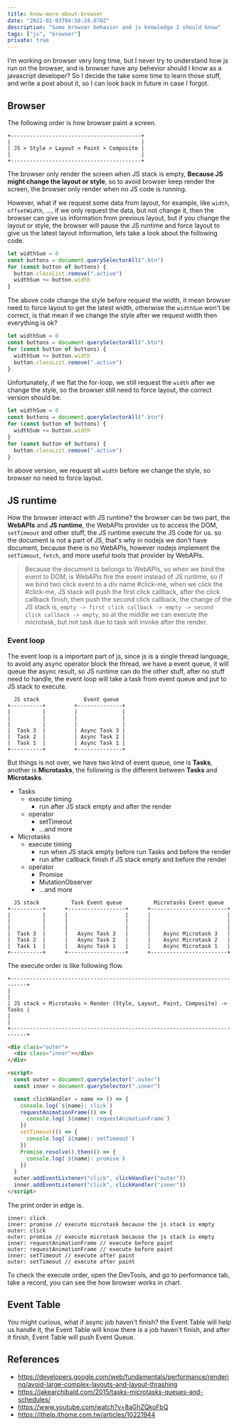 ```yaml
---
title: know-more-about-browser
date: "2022-01-03T04:58:24.070Z"
description: "Some browser behavior and js knowledge I should know"
tags: ["js", "browser"]
private: true
---
```


I'm working on browser very long time, but I never try to understand how js run on the browser, and is browser have any behevior should I know as a javascript developer? So I decide the take some time to learn those stuff, and write a post about it, so I can look back in future in case I forgot.

## Browser

The following order is how browser paint a screen.

```
+-----------------------------------------+
|                                         |
| JS > Style > Layout > Paint > Composite |
|                                         |
+-----------------------------------------+
```

The browser only render the screen when JS stack is empty, **Because JS might change the layout or style**, so to avoid browser keep render the screen, the browser only render when no JS code is running.

However, what if we request some data from layout, for example, like `width`, `offsetWidth`, ..., if we only request the data, but not change it, then the browser can give us information from previous layout, but if you change the layout or style, the browser will pause the JS runtime and force layout to give us the latest layout information, lets take a look about the following code.

```js
let widthSum = 0
const buttons = document.querySelectorAll(".btn")
for (const button of buttons) {
  button.classList.remove(".active")
  widthSum += button.width
}
```

The above code change the style before request the width, it mean browser need to force layout to get the latest width, otherwise the `widthSum` won't be correct, is that mean if we change the style after we request width then everything is ok?

```js
let widthSum = 0
const buttons = document.querySelectorAll(".btn")
for (const button of buttons) {
  widthSum += button.width
  button.classList.remove(".active")
}
```

Unfortunately, if we flat the for-loop, we still request the `width` after we change the style, so the browser still need to force layout, the correct version should be.

```js
let widthSum = 0
const buttons = document.querySelectorAll(".btn")
for (const button of buttons) {
  widthSum += button.width
}
for (const button of buttons) {
  button.classList.remove(".active")
}
```

In above version, we request all `width` before we change the style, so browser no need to force layout.

## JS runtime

How the browser interact with JS runtime? the browser can be two part, the **WebAPIs** and **JS runtime**, the WebAPIs provider us to access the DOM, `setTimeout` and other stuff, the JS runtime execute the JS code for us. so the document is not a part of JS, that's why in nodejs we don't have document, because there is no WebAPIs, however nodejs implement the `setTimeout`, `fetch`, and more useful tools that provider by WebAPIs.

> Because the document is belongs to WebAPIs, so when we bind the event to DOM, is WebAPIs fire the event instead of JS runtime, so if we bind two click event to a div name #click-me, when we click the #click-me, JS stack will push the first click callback, after the click callback finish, then push the second click callback, the change of the JS stack is, `empty -> first click callback -> empty -> second click callback -> empty`, so at the middle we can execute the microtask, but not task due to task will invoke after the render.

### Event loop

The event loop is a important part of js, since js is a single thread language, to avoid any async operator block the thread, we have a event queue, it will queue the async result, so JS runtime can do the other stuff, after no stuff need to handle, the event loop will take a task from event queue and put to JS stack to execute.

```
  JS stack              Event queue
+----------+         +--------------+
|          |         |              |
|          |         |              |
|          |         |              |
|  Task 3  |         | Async Task 3 |
|  Task 2  |         | Async Task 2 |
|  Task 1  |         | Async Task 1 |
+----------+         +--------------+
```

But things is not over, we have two kind of event queue, one is **Tasks**, another is **Microtasks**, the following is the different between **Tasks** and **Microtasks**.

- Tasks
  - execute timing
    - run after JS stack empty and after the render
  - operator
    - setTimeout
    - ...and more
- Microtasks
  - execute timing
    - run when JS stack empty before run Tasks and before the render
    - run after callback finish if JS stack empty and before the render
  - operator
    - Promise
    - MutationObserver
    - ...and more

```
  JS stack          Task Event queue          Microtasks Event queue
+----------+      +------------------+      +------------------------+
|          |      |                  |      |                        |
|          |      |                  |      |                        |
|          |      |                  |      |                        |
|  Task 3  |      |   Async Task 3   |      |    Async Microtask 3   |
|  Task 2  |      |   Async Task 2   |      |    Async Microtask 2   |
|  Task 1  |      |   Async Task 1   |      |    Async Microtask 1   |
+----------+      +------------------+      +------------------------+
```

The execute order is like following flow.

```
+---------------------------------------------------------------------------+
|                                                                           |
| JS stack > Microtasks > Render (Style, Layout, Paint, Composite) -> Tasks |
|                                                                           |
+---------------------------------------------------------------------------+
```

```html
<div class="outer">
  <div class="inner"></div>
</div>

<script>
  const outer = document.querySelector(".outer")
  const inner = document.querySelector(".inner")

  const clickHandler = name => () => {
    console.log(`${name}: click`)
    requestAnimationFrame(() => {
      console.log(`${name}: requestAnimationFrame`)
    })
    setTimeout(() => {
      console.log(`${name}: setTimeout`)
    })
    Promise.resolve().then(() => {
      console.log(`${name}: promise`)
    })
  }
  outer.addEventListener("click", clickHandler("outer"))
  inner.addEventListener("click", clickHandler("inner"))
</script>
```

The print order in edge is.

```
inner: click
inner: promise // execute microtask because the js stack is empty
outer: click
outer: promise // execute microtask because the js stack is empty
inner: requestAnimationFrame // execute before paint
outer: requestAnimationFrame // execute before paint
inner: setTimeout // execute after paint
outer: setTimeout // execute after paint
```

To check the execute order, open the DevTools, and go to performance tab, take a record, you can see the how browser works in chart.

## Event Table

You might curious, what if async job haven't finish? the Event Table will help us handle it, the Event Table will know there is a job haven't finish, and after it finish, Event Table will push Event Queue.

## References

- https://developers.google.com/web/fundamentals/performance/rendering/avoid-large-complex-layouts-and-layout-thrashing
- https://jakearchibald.com/2015/tasks-microtasks-queues-and-schedules/
- https://www.youtube.com/watch?v=8aGhZQkoFbQ
- https://ithelp.ithome.com.tw/articles/10221944
